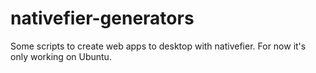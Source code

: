 # nativefier-generators
Some scripts to create web apps to desktop with nativefier. For now it's only working on Ubuntu.
